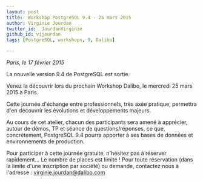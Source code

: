 ```yaml
---
layout: post
title:  Workshop PostgreSQL 9.4 - 25 mars 2015
author: Virginie Jourdan
twitter_id:  JourdanVirginie   
github_id: vijourdan
tags: [PostgreSQL, workshops, 9, Dalibo]

---
```

*Paris, le 17 février 2015*

La nouvelle version 9.4 de PostgreSQL est sortie.

Venez la découvrir lors du prochain Workshop Dalibo, le mercredi 25 mars 2015 à Paris.


<!--MORE-->


Cette journée d'échange entre professionnels, très axée pratique, permettra d'en découvrir les évolutions et développements majeurs. 

Au cours de cet atelier, chacun des participants sera amené à apprécier, autour de démos, TP et séance de questions/réponses, ce que, concrètement, PostgreSQL 9.4 pourra apporter à ses bases de données et environnements de production.

Pour participer à cette journée gratuite, n'hésitez pas à réserver rapidement… Le nombre de places est limité !
Pour toute réservation (dans la limite d'une inscription par société) ou demande, contactez nous à l'adresse : [virginie.jourdan@dalibo.com](virginie.jourdan@dalibo.com) 
